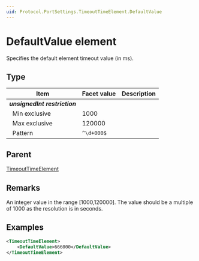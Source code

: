 ```yaml
---
uid: Protocol.PortSettings.TimeoutTimeElement.DefaultValue
---
```


# DefaultValue element

Specifies the default element timeout value (in ms).

## Type

|Item|Facet value|Description|
|--- |--- |--- |
|***unsignedInt restriction***|||
|&nbsp;&nbsp;Min exclusive|1000||
|&nbsp;&nbsp;Max exclusive|120000||
|&nbsp;&nbsp;Pattern|`^\d+000$`||

## Parent

[TimeoutTimeElement](xref:Protocol.PortSettings.TimeoutTimeElement)

## Remarks

An integer value in the range [1000,120000]. The value should be a multiple of 1000 as the resolution is in seconds.

## Examples

```xml
<TimeoutTimeElement>
    <DefaultValue>666000</DefaultValue>
</TimeoutTimeElement>
```
